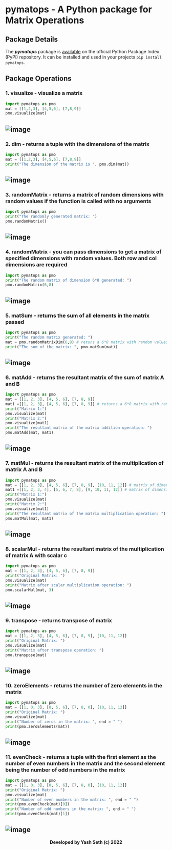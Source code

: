 # pymatops - A Python package for Matrix Operations
## Package Details
The <b> *pymatops* </b> package is [available](https://pypi.org/project/pymatops/) on the official Python Package Index (PyPi) repository.
It can be installed and used in your projects `pip install pymatops`.

## Package Operations
### 1. visualize - visualize a matrix
```python
import pymatops as pmo
mat = [[1,2,3], [4,5,6], [7,8,9]]
pmo.visualize(mat)
```
   
![image](https://user-images.githubusercontent.com/71393551/189523937-663903d9-fa9a-4577-9ccb-20a536121410.png)
 ---  
### 2. dim - returns a tuple with the dimensions of the matrix
```python
import pymatops as pmo
mat = [[1,2,3], [4,5,6], [7,8,9]]
print("The dimension of the matrix is ", pmo.dim(mat))
```
   
![image](https://user-images.githubusercontent.com/71393551/189525289-eb6aac0d-6a2c-4f8a-9b49-942eb01164b3.png)
---

### 3. randomMatrix - returns a matrix of random dimensions with random values if the function is called with no arguments
```python
import pymatops as pmo
print("The randomly generated matrix: ")
pmo.randomMatrix()
```
   
![image](https://user-images.githubusercontent.com/71393551/189525444-5258403a-63a9-4888-9141-5876c22d1534.png)
---

### 4. randomMatrix - you can pass dimensions to get a matrix of specified dimensions with random values. Both row and col dimensions are required
```python
import pymatops as pmo
print("The random matrix of dimension 6*8 generated: ")
pmo.randomMatrix(6,8)
```
   
![image](https://user-images.githubusercontent.com/71393551/189525132-b32781b2-4555-4747-9c0d-1938fd2a0ba4.png)
---

### 5. matSum - returns the sum of all elements in the matrix passed
```python
import pymatops as pmo
print("The random matrix generated: ")
mat = pmo.randomMatrixDim(6,8) # retuns a 6*8 matrix with random values
print("The sum of the matrix: ", pmo.matSum(mat))
```
   
![image](https://user-images.githubusercontent.com/71393551/189525090-9d39c9b2-d66d-4e0e-a1db-93949befa21f.png)
---

### 6. matAdd - returns the resultant matrix of the sum of matrix A and B
```python
import pymatops as pmo
mat = [[1, 2, 3], [4, 5, 6], [7, 8, 9]]
mat1 =[[1, 2, 3], [4, 5, 6], [7, 8, 9]] # returns a 6*8 matrix with random values
print("Matrix 1:")
pmo.visualize(mat)
print("Matrix 2:")
pmo.visualize(mat1)
print("The resultant matrix of the matrix addition operation: ")
pmo.matAdd(mat, mat1)
```
   
![image](https://user-images.githubusercontent.com/71393551/189525607-1728f769-3d66-4671-a471-dfd08163c2a0.png)
---

### 7. matMul - returns the resultant matrix of the multiplication of matrix A and B
```python
import pymatops as pmo
mat = [[1, 2, 3], [4, 5, 6], [7, 8, 9], [10, 11, 12]] # matrix of dimensions 4*3
mat1 =[[1, 2, 3, 4], [5, 6, 7, 8], [9, 10, 11, 12]] # matrix of dimensions 3*4
print("Matrix 1:")
pmo.visualize(mat)
print("Matrix 2:")
pmo.visualize(mat1)
print("The resultant matrix of the matrix multiplication operation: ")
pmo.matMul(mat, mat1)
```

![image](https://user-images.githubusercontent.com/71393551/189525779-520f9c71-5465-4a79-b87b-517e37c36f25.png)
---

### 8. scalarMul - returns the resultant matrix of the multiplication of matrix A with scalar c
```python
import pymatops as pmo
mat = [[1, 2, 3], [4, 5, 6], [7, 8, 9]]
print("Original Matrix: ")
pmo.visualize(mat)
print("Matrix after scalar multiplication operation: ")
pmo.scalarMul(mat, 3)
```

![image](https://user-images.githubusercontent.com/71393551/189524660-e03a5a87-6784-4cda-9261-9961d4ee9076.png)
---

### 9. transpose - returns transpose of matrix
```python
import pymatops as pmo
mat = [[1, 2, 3], [4, 5, 6], [7, 8, 9], [10, 11, 12]]
print("Original Matrix: ")
pmo.visualize(mat)
print("Matrix after transpose operation: ")
pmo.transpose(mat)
```

![image](https://user-images.githubusercontent.com/71393551/189524731-c00b8a62-650c-4447-9b63-08fc034cf657.png)
---

### 10. zeroElements - returns the number of zero elements in the matrix
```python
import pymatops as pmo
mat = [[1, 0, 3], [0, 5, 6], [7, 8, 0], [10, 11, 12]]
print("Original Matrix: ")
pmo.visualize(mat)
print("Number of zeros in the matrix: ", end = " ")
print(pmo.zeroElements(mat))
```

![image](https://user-images.githubusercontent.com/71393551/189524851-7b7342e5-1eff-493c-820c-0b9882abe3b6.png)
---

### 11. evenCheck - returns a tuple with the first element as the number of even numbers in the matrix and the second element being the number of odd numbers in the matrix
```python
import pymatops as pmo
mat = [[1, 0, 3], [0, 5, 6], [7, 8, 0], [10, 11, 12]]
print("Original Matrix: ")
pmo.visualize(mat)
print("Number of even numbers in the matrix: ", end = " ")
print(pmo.evenCheck(mat)[0])
print("Number of odd numbers in the matrix: ", end = " ")
print(pmo.evenCheck(mat)[1])
```

![image](https://user-images.githubusercontent.com/71393551/189524919-aed32588-6b9c-415e-a58a-33d7e5622813.png)
---

<div align="center">
   <b>Developed by Yash Seth (c) 2022</b>
</div>
